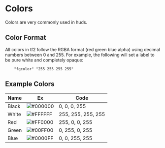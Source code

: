 # Colors

Colors are very commonly used in huds.

## Color Format

All colors in tf2 follow the RGBA format (red green blue alpha) using decimal numbers between 0 and 255. For example, the following will set a label to be pure white and completely opaque:
```
	"fgcolor" "255 255 255 255"
```

## Example Colors

Name | Ex | Code
---- | -- | -----
Black | ![#000000](https://placehold.it/15/000000/000000?text=+) | 0, 0, 0, 255
White | ![#FFFFFF](https://placehold.it/15/ffffff/000000?text=+) | 255, 255, 255, 255
Red | ![#FF0000](https://placehold.it/15/ff0000/000000?text=+) | 255, 0, 0, 255
Green | ![#00FF00](https://placehold.it/15/00ff00/000000?text=+) | 0, 255, 0, 255
Blue | ![#0000FF](https://placehold.it/15/0000ff/000000?text=+) | 0, 0, 255, 255